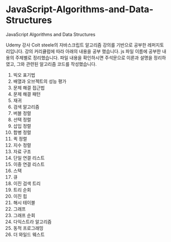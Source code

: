 # JavaScript-Algorithms-and-Data-Structures
JavaScript Algorithms and Data Structures

Udemy 강사 Colt steele의 자바스크립트 알고리즘 강의를 기반으로 공부한 레퍼지토리입니다. 강의 커리큘럼에 따라 아래의 내용을 공부 했습니다. js 파일 이름에 공부한 내용의 주제별로 정리했습니다. 파일 내용을 확인하시면 주석문으로 이론과 설명을 정리하였고, 그와 관련된 알고리즘 코드를 작성했습니다. 

1. 빅오 표기법
2. 배열과 오브젝트의 성능 평가
3. 문제 해결 접근법
4. 문제 해결 패턴
5. 재귀
6. 검색 알고리즘
7. 버블 정렬
8. 선택 정렬
9. 삽입 정렬
10. 합병 정렬
11. 퀵 정렬
12. 지수 정렬
13. 자료 구조
14. 단일 연결 리스트
15. 이중 연결 리스트
16. 스택
17. 큐
18. 이진 검색 트리
19. 트리 순회
20. 이진 힙
21. 해시 테이블
22. 그래프
23. 그래프 순회
24. 다익스트라 알고리즘
25. 동적 프로그래밍
26. 더 와일드 웨스트
